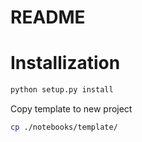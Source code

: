 # README


# Installization

``` sh
python setup.py install
```

Copy template to new project

``` sh
cp ./notebooks/template/ 
```
